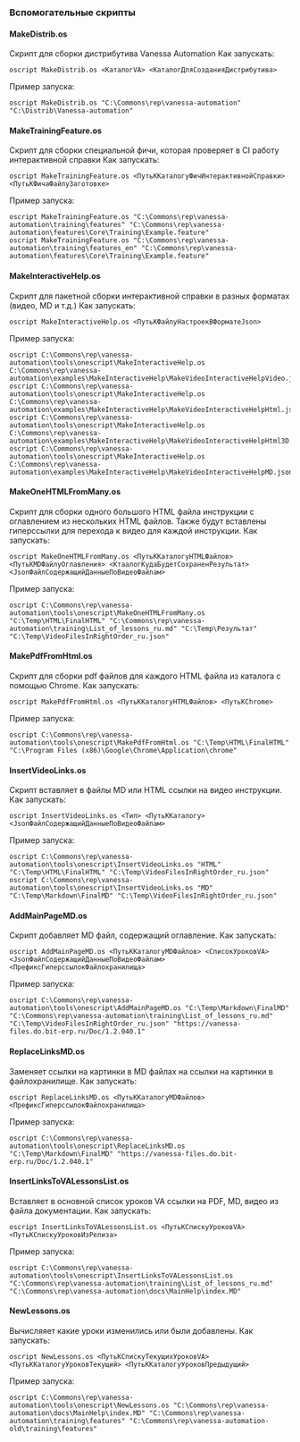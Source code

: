 ### Вспомогательные скрипты

#### MakeDistrib.os

Скрипт для сборки дистрибутива Vanessa Automation
Как запускать:
```
oscript MakeDistrib.os <КаталогVA> <КаталогДляСозданияДистрибутива>
```
Пример запуска:
```
oscript MakeDistrib.os "C:\Commons\rep\vanessa-automation" "C:\Distrib\Vanessa-automation"
```


#### MakeTrainingFeature.os

Скрипт для сборки специальной фичи, которая проверяет в CI работу интерактивной справки
Как запускать:
```
oscript MakeTrainingFeature.os <ПутьККаталогуФичИнтерактивнойСправки> <ПутьКФичаФайлуЗаготовке>
```
Пример запуска:
```
oscript MakeTrainingFeature.os "C:\Commons\rep\vanessa-automation\training\features" "C:\Commons\rep\vanessa-automation\features\Core\Training\Example.feature"
oscript MakeTrainingFeature.os "C:\Commons\rep\vanessa-automation\training\features_en" "C:\Commons\rep\vanessa-automation\features\Core\Training\Example.feature"
```


#### MakeInteractiveHelp.os

Скрипт для пакетной сборки интерактивной справки в разных форматах (видео, MD и т.д.)
Как запускать:
```
oscript MakeInteractiveHelp.os <ПутьКФайлуНастроекВФорматеJson>
```
Пример запуска:
```
oscript C:\Commons\rep\vanessa-automation\tools\onescript\MakeInteractiveHelp.os C:\Commons\rep\vanessa-automation\examples\MakeInteractiveHelp\MakeVideoInteractiveHelpVideo.json
oscript C:\Commons\rep\vanessa-automation\tools\onescript\MakeInteractiveHelp.os C:\Commons\rep\vanessa-automation\examples\MakeInteractiveHelp\MakeVideoInteractiveHelpHtml.json
oscript C:\Commons\rep\vanessa-automation\tools\onescript\MakeInteractiveHelp.os C:\Commons\rep\vanessa-automation\examples\MakeInteractiveHelp\MakeVideoInteractiveHelpHtml3D.json
oscript C:\Commons\rep\vanessa-automation\tools\onescript\MakeInteractiveHelp.os C:\Commons\rep\vanessa-automation\examples\MakeInteractiveHelp\MakeVideoInteractiveHelpMD.json
```

#### MakeOneHTMLFromMany.os

Скрипт для сборки одного большого HTML файла инструкции с оглавлением из нескольких HTML файлов. Также будут вставлены гиперссылки для перехода к видео для каждой инструкции.
Как запускать:
```
oscript MakeOneHTMLFromMany.os <ПутьККаталогуHTMLФайлов> <ПутьКMDФайлуОглавления> <КтаалогКудаБудетСохраненРезультат> <JsonФайлСодержащийДанныеПоВидеоФайлам>
```
Пример запуска:
```
oscript C:\Commons\rep\vanessa-automation\tools\onescript\MakeOneHTMLFromMany.os "C:\Temp\HTML\FinalHTML" "C:\Commons\rep\vanessa-automation\training\List_of_lessons_ru.md" "C:\Temp\Результат" "C:\Temp\VideoFilesInRightOrder_ru.json"
```

#### MakePdfFromHtml.os

Скрипт для сборки pdf файлов для каждого HTML файла из каталога с помощью Chrome.
Как запускать:
```
oscript MakePdfFromHtml.os <ПутьККаталогуHTMLФайлов> <ПутьКChrome>
```
Пример запуска:
```
oscript C:\Commons\rep\vanessa-automation\tools\onescript\MakePdfFromHtml.os "C:\Temp\HTML\FinalHTML" "C:\Program Files (x86)\Google\Chrome\Application\chrome"
```

#### InsertVideoLinks.os

Скрипт вставляет в файлы MD или HTML ссылки на видео инструкции.
Как запускать:
```
oscript InsertVideoLinks.os <Тип> <ПутьККаталогу> <JsonФайлСодержащийДанныеПоВидеоФайлам>
```
Пример запуска:
```
oscript C:\Commons\rep\vanessa-automation\tools\onescript\InsertVideoLinks.os "HTML" "C:\Temp\HTML\FinalHTML" "C:\Temp\VideoFilesInRightOrder_ru.json" 
oscript C:\Commons\rep\vanessa-automation\tools\onescript\InsertVideoLinks.os "MD" "C:\Temp\Markdown\FinalMD" "C:\Temp\VideoFilesInRightOrder_ru.json" 
```

#### AddMainPageMD.os

Скрипт добавляет MD файл, содержащий оглавление.
Как запускать:
```
oscript AddMainPageMD.os <ПутьККаталогуMDФайлов> <СписокУроковVA> <JsonФайлСодержащийДанныеПоВидеоФайлам> <ПрефиксГиперссылокФайлохранилища>
```
Пример запуска:
```
oscript C:\Commons\rep\vanessa-automation\tools\onescript\AddMainPageMD.os "C:\Temp\Markdown\FinalMD" "C:\Commons\rep\vanessa-automation\training\List_of_lessons_ru.md" "C:\Temp\VideoFilesInRightOrder_ru.json" "https://vanessa-files.do.bit-erp.ru/Doc/1.2.040.1"
```


#### ReplaceLinksMD.os

Заменяет ссылки на картинки в MD файлах на ссылки на картинки в файлохранилище.
Как запускать:
```
oscript ReplaceLinksMD.os <ПутьККаталогуMDФайлов> <ПрефиксГиперссылокФайлохранилища>
```
Пример запуска:
```
oscript C:\Commons\rep\vanessa-automation\tools\onescript\ReplaceLinksMD.os "C:\Temp\Markdown\FinalMD" "https://vanessa-files.do.bit-erp.ru/Doc/1.2.040.1"
```

#### InsertLinksToVALessonsList.os

Вставляет в основной список уроков VA ссылки на PDF, MD, видео из файла документации.
Как запускать:
```
oscript InsertLinksToVALessonsList.os <ПутьКСпискуУроковVA> <ПутьКСпискуУроковИзРелиза>
```
Пример запуска:
```
oscript C:\Commons\rep\vanessa-automation\tools\onescript\InsertLinksToVALessonsList.os "C:\Commons\rep\vanessa-automation\training\List_of_lessons_ru.md" "C:\Commons\rep\vanessa-automation\docs\MainHelp\index.MD"
```

#### NewLessons.os

Вычисляяет какие уроки изменились или были добавлены.
Как запускать:
```
oscript NewLessons.os <ПутьКСпискуТекущихУроковVA> <ПутьККаталогуУроковТекущий> <ПутьККаталогуУроковПредыдущий>
```
Пример запуска:
```
oscript C:\Commons\rep\vanessa-automation\tools\onescript\NewLessons.os "C:\Commons\rep\vanessa-automation\docs\MainHelp\index.MD" "C:\Commons\rep\vanessa-automation\training\features" "C:\Commons\rep\vanessa-automation-old\training\features"
```
